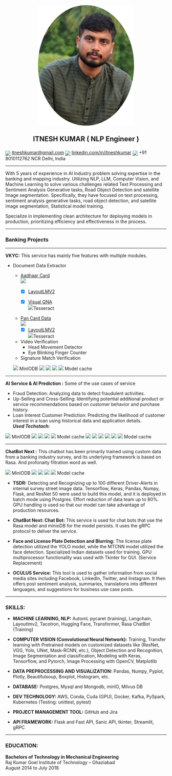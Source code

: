 <p align="center"> <img src="1688189747218-modified.png" width="300" align="center" /></p>

<h2><p align="center">ITNESH KUMAR ( NLP Engineer )</p></h2>

<img src="https://cdn4.iconfinder.com/data/icons/social-media-logos-6/512/112-gmail_email_mail-512.png" width="30" align="center" />  itneshkumar@gmail.com
<img src="https://static.vecteezy.com/system/resources/previews/018/930/587/original/linkedin-logo-linkedin-icon-transparent-free-png.png" width="40" align="center" /> [linkedin.com/in/itneshkumar](https://www.linkedin.com/in/itneshkumar)
<img src="https://static.vecteezy.com/system/resources/previews/009/344/680/non_2x/telephone-transparent-free-png.png" width="40" align="center" /> +91 8010112762      NCR Delhi, India

---
With 5 years of experience in AI Industry problem solving expertise in the banking and mapping industry. Utilizing NLP, LLM, Computer Vision, and Machine Learning to solve various challenges related Text Processing and Sentiment Analysis Generative tasks, Road Object Detection and satellite Image segmentation. Specifically, they have focused on text processing, sentiment analysis generative tasks, road object detection, and satellite image segmentation, Statistical model training.

Specialize in implementing clean architecture for deploying models in production, prioritizing efficiency and effectiveness in the process.

---

### Banking Projects
---
  **VKYC:** This service has mainly five features with multiple modules.
   - Document Data Extractor  <br />
       - [Aadhaar Card](https://uidai.gov.in/)
         <br />
         [<img src="https://theaisummer.com/static/385447122c9c6ce73e449fe3a7ecf46a/ee604/hugging-face-vit.png" width="50" />](https://github.com/huggingface)
          - [x] [LayoutLMV2](https://huggingface.co/docs/transformers/model_doc/layoutlmv2)
          - [x] [Visual QNA](https://huggingface.co/tasks/visual-question-answering) <br />
            [<img src="https://cdn-images-1.medium.com/max/600/0*M9SOogdePzS6yuU4.png" width="30" />](https://github.com/tesseract-ocr/tesseract)Tesseract 
       
  
      - [Pan Card Data](https://www.onlineservices.nsdl.com/paam/endUserRegisterContact.html)
         <br />
        [<img src="https://theaisummer.com/static/385447122c9c6ce73e449fe3a7ecf46a/ee604/hugging-face-vit.png" width="50" />](https://github.com/huggingface)
         - [x] [LayoutLMV2](https://huggingface.co/docs/transformers/model_doc/layoutlmv2) <br />
           [<img src="https://cdn-images-1.medium.com/max/600/0*M9SOogdePzS6yuU4.png" width="30" />](https://github.com/tesseract-ocr/tesseract)Tesseract
 
     - Video Verification  <br />
        - Head Movement Detector
        - Eye Blinking Finger Counter
     - Signature Match Verification <br />
 
     [<img src="https://min.io/resources/img/logo/MINIO_Bird.png" width="50" />](https://min.io/) MinIODB [<img src="https://1000logos.net/wp-content/uploads/2021/11/Docker-Logo-2013.png" width="100" />](https://hub.docker.com/) [<img src="https://miro.medium.com/v2/resize:fit:600/1*Xyrmr3lIfdwwH638Iv0LzQ.png" width="100" />](https://kubernetes.io/) [<img src="https://cdn.iconscout.com/icon/free/png-256/free-mongodb-5-1175140.png" width="100" />](https://www.mongodb.com/) [<img src="https://streamlit.io/images/brand/streamlit-logo-primary-colormark-darktext.png" width="100" />](https://streamlit.io/) Model cache 

 ---
  **AI Service & AI Prediction :** Some of the use cases of service
   - Fraud Detection: Analyzing data to detect fraudulent activities.
   - Up-Selling and Cross-Selling: Identifying potential additional product or service recommendations based on customer behavior and purchase history.
   - Loan Interest Customer Prediction: Predicting the likelihood of customer interest in a loan using historical data and application details.
    <br />
     **_Used Techstach:_**
   
 
   [<img src="https://min.io/resources/img/logo/MINIO_Bird.png" width="50" />](https://min.io/) MinIODB [<img src="https://1000logos.net/wp-content/uploads/2021/11/Docker-Logo-2013.png" width="100" />](https://hub.docker.com/) [<img src="https://miro.medium.com/v2/resize:fit:600/1*Xyrmr3lIfdwwH638Iv0LzQ.png" width="100" />](https://kubernetes.io/) [<img src="https://cdn.iconscout.com/icon/free/png-256/free-mongodb-5-1175140.png" width="100" />](https://www.mongodb.com/) [<img src="https://anderfernandez.com/wp-content/uploads/2022/08/PyCaret.jpg" width="100" />](https://pycaret.org/) Model cache [<img src="https://opentelemetry.io/img/social/logo-wordmark-001.png" width="100" />](https://opentelemetry.io/docs/collector/configuration/) [<img src="https://miro.medium.com/v2/resize:fit:840/1*bRunXpiVIa1-1W4dug60-g.png" width="100" />](https://onnxruntime.ai/docs/performance/model-optimizations/quantization.html) [<img src="https://grpc.io/img/logos/grpc-logo.png" width="100" />](https://grpc.io/) [<img src="https://miro.medium.com/v2/resize:fit:666/1*rn-sO9oWLn9lYO7jkVO6og.png" width="100" />](https://www.sonarsource.com/products/sonarqube/) [<img src="https://w7.pngwing.com/pngs/384/848/png-transparent-mysql-php-database-javascript-ajax-carnifex-blue-text-logo-thumbnail.png" width="100" />](https://www.mysql.com/) [<img src="https://e7.pngegg.com/pngimages/905/45/png-clipart-scikit-learn-python-scikit-logo-brand-learning-text-computer-thumbnail.png" width="100" />](https://scikit-learn.org/) Model cache

 ---
 **ChatBot Next :**
 This chatbot has been primarily trained using custom data from a banking industry survey, and its underlying framework is based on Rasa. And profonaity filtration word as well.

 [<img src="https://min.io/resources/img/logo/MINIO_Bird.png" width="50" />](https://min.io/) MinIODB [<img src="https://1000logos.net/wp-content/uploads/2021/11/Docker-Logo-2013.png" width="100" />](https://hub.docker.com/) [<img src="https://miro.medium.com/v2/resize:fit:600/1*Xyrmr3lIfdwwH638Iv0LzQ.png" width="100" />](https://kubernetes.io/) [<img src="https://cdn.iconscout.com/icon/free/png-256/free-mongodb-5-1175140.png" width="100" />](https://www.mongodb.com/) [<img src="https://upload.wikimedia.org/wikipedia/commons/thumb/e/e4/Rasa_nlu_horizontal_purple.svg/2560px-Rasa_nlu_horizontal_purple.svg.png" width="100" />](https://rasa.com/) Model cache
 

- **TSDR:** Detecting and Recognizing up to 100 different Driver-Alerts in internal survey street image data. Tensorflow, Keras, Pandas, Numpy, Flask, and ResNet 50 were used to build this model, and it is deployed in batch mode using Postgres. Effort reduction of data team up to 80%. GPU handling is used so that our model can take advantage of production resources.

- **ChatBot Next: Chat Bot:** This service is used for chat bots that use the Rasa model and minioDB for the model persists. It uses the gRPC protocol to deliver the service.

- **Face and License Plate Detection and Blurring:** The license plate detection utilized the YOLO model, while the MTCNN model utilized the face detection. Specialized Indian datasets used for training. GPU multiprocessor functionality was used with Tkinter for GUI. (Service Replacement)

- **OCULUS Service:** This tool is used to gather information from social media sites including Facebook, LinkedIn, Twitter, and Instagram. It then offers post sentiment analysis, summaries, translations into different languages, and suggestions for business use case posts.

---

### SKILLS:

- **MACHINE LEARNING, NLP:** AutomL pycaret (training), Langchain, Layoutlmv2, Tacotron, Hugging Face, Transformer, Rasa ChatBot (Training)

- **COMPUTER VISION (Convolutional Neural Network):** Training, Transfer learning with Pretrained models on customized datasets like (ResNet, VGG, Yolo, UNet, Mask-RCNN, etc.), Object Detection and Recognition, Image Segmentation and classification, Modeling with Keras, Tensorflow, and Pytorch, Image Processing with OpenCV, Matplotlib

- **DATA PREPROCESSING AND VISUALIZATION:** Pandas, Numpy, Pyplot, Plotly, Beautifulsoup, Boxplot, Histogram, etc.

- **DATABASE:** Postgres, Mysql and Mongodb, minIO, Milvus DB

- **DEV TECHNOLOGY:** AWS, Conda, Cuda (GPU), Docker, Kafka, PySpark, Kubernetes (Testing: unittest, pytest)

- **PROJECT MANAGEMENT TOOL:** GitHub and Jira

- **API FRAMEWORK:** Flask and Fast API, Sanic API, tkinter, Streamlit, gRPC

---

### EDUCATION:

**Bachelors of Technology in Mechanical Engineering**  
Raj Kumar Goel Institute of Technology – Ghaziabad  
August 2014 to July 2018
